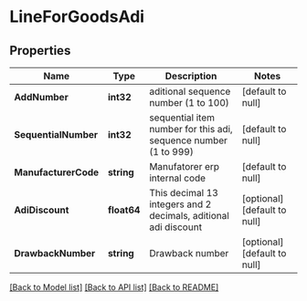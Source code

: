 # LineForGoodsAdi

## Properties
Name | Type | Description | Notes
------------ | ------------- | ------------- | -------------
**AddNumber** | **int32** | aditional sequence number (1 to 100) | [default to null]
**SequentialNumber** | **int32** | sequential item number for this adi, sequence number (1 to 999) | [default to null]
**ManufacturerCode** | **string** | Manufatorer erp internal code | [default to null]
**AdiDiscount** | **float64** | This decimal 13 integers and 2 decimals, aditional adi discount | [optional] [default to null]
**DrawbackNumber** | **string** | Drawback number | [optional] [default to null]

[[Back to Model list]](../README.md#documentation-for-models) [[Back to API list]](../README.md#documentation-for-api-endpoints) [[Back to README]](../README.md)


